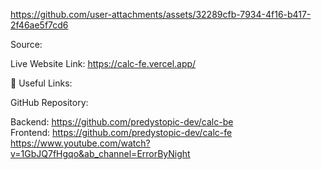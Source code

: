 


https://github.com/user-attachments/assets/32289cfb-7934-4f16-b417-2f46ae5f7cd6

Source:

Live Website Link: https://calc-fe.vercel.app/

🔗 Useful Links:

GitHub Repository:

Backend: https://github.com/predystopic-dev/calc-be
<br/>
Frontend: https://github.com/predystopic-dev/calc-fe
<br/>
https://www.youtube.com/watch?v=1GbJQ7fHgqo&ab_channel=ErrorByNight

